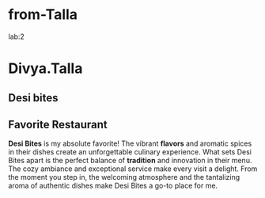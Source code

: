 # from-Talla
lab:2

# Divya.Talla
## Desi bites
## Favorite Restaurant

**Desi Bites** is my absolute favorite! The vibrant **flavors** and aromatic spices in their dishes create an unforgettable culinary experience. What sets Desi Bites apart is the perfect balance of **tradition** and innovation in their menu. The cozy ambiance and exceptional service make every visit a delight. From the moment you step in, the welcoming atmosphere and the tantalizing aroma of authentic dishes make Desi Bites a go-to place for me.
